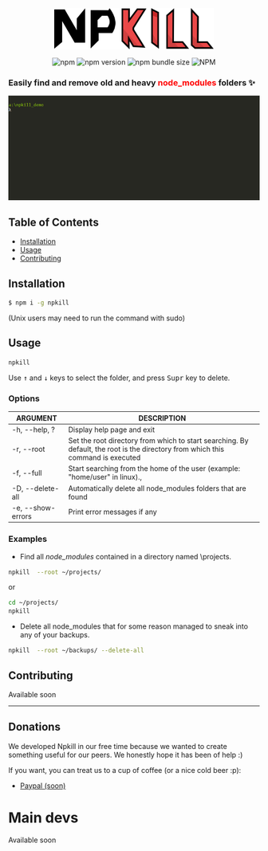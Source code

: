 <p align="center">
  <img src="./docs/npkill.svg" width="320" alt="npkill logo" />
</p>
<p align="center">
<img alt="npm" src="https://img.shields.io/npm/dy/npkill.svg">
<img alt="npm version" src="https://img.shields.io/npm/v/npkill.svg">
<img alt="npm bundle size" src="https://img.shields.io/bundlephobia/min/npkill.svg">
<img alt="NPM" src="https://img.shields.io/npm/l/npkill.svg">
</p>

### Easily find and remove old and heavy <font color="red">node_modules</font> folders :sparkles:

<p align="center">
  <img src="./docs/npkill-alpha-demo.gif" alt="npkill demo" />
</p>

## Table of Contents

- [Installation](#installation)
- [Usage](#usage)
- [Contributing](#contributing)

## Installation

```bash
$ npm i -g npkill
```

(Unix users may need to run the command with sudo)

## Usage

```bash
npkill
```

Use <kbd>↑</kbd> and <kbd>↓</kbd> keys to select the folder, and press <kbd>Supr</kbd> key to delete.

### Options

| ARGUMENT          | DESCRIPTION                                                                                                                     |
| ----------------- | ------------------------------------------------------------------------------------------------------------------------------- |
| -h, --help, ?     | Display help page and exit                                                                                                      |
| -r, --root        | Set the root directory from which to start searching. By default, the root is the directory from which this command is executed |
| -f, --full        | Start searching from the home of the user (example: "home/user" in linux).,                                                     |
| -D, --delete-all  | Automatically delete all node_modules folders that are found                                                                    |
| -e, --show-errors | Print error messages if any                                                                                                     |

### Examples

- Find all _node_modules_ contained in a directory named \projects.

```bash
npkill  --root ~/projects/
```

or

```bash
cd ~/projects/
npkill
```

- Delete all node_modules that for some reason managed to sneak into any of your backups.

```bash
npkill  --root ~/backups/ --delete-all
```

## Contributing

Available soon

---

## Donations

We developed Npkill in our free time because we wanted to create something useful for our peers. We honestly hope it has been of help :)

If you want, you can treat us to a cup of coffee (or a nice cold beer :p):

- [Paypal (soon)](https://www.paypal.me/)

# Main devs

Available soon
